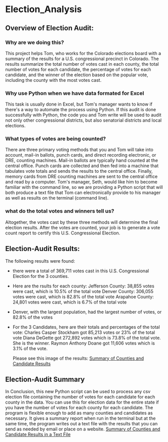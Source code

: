 # Election_Analysis

## Overview of Election Audit:

### Why are we doing this?
This project helps Tom, who works for the Colorado elections board with a summary of the results for a U.S. congressional precinct in Colorado. The results summarize the total number of votes cast in each county, the total number of votes for each candidate, the percentage of votes for each candidate, and the winner of the election based on the popular vote, including the county with the most votes cast. 
### Why use Python when we have data formated for Excel
This task is usually done in Excel, but Tom's manager wants to know if there's a way to automate the process using Python. If this audit is done successfully with Python, the code you and Tom write will be used to audit not only other congressional districts, but also senatorial districts and local elections.

### What types of votes are being counted?
There are three primary voting methods that you and Tom will take into account, mail-in ballots, punch cards, and direct recording electronic, or DRE, counting machines. Mail-in ballots are typically hand counted at the central office. Punch cards are collected and then fed into a machine that tabulates vote totals and sends the results to the central office. Finally, memory cards from DRE counting machines are sent to the central office and read by a computer. Tom's manager, Seth, would like him to become familiar with the command line, so we are providing a Python script that will both produce a text file that Tom can electronically provide to his manager as well as results on the terminal (command line).

### what do the total votes and winners tell us?
Altogether, the votes cast by these three methods will determine the final election results. After the votes are counted, your job is to generate a vote count report to certify this U.S. Congressional Election. 


## Election-Audit Results:
The following results were found:
* there were a total of 369,711 votes cast in this U.S. Congressional Election for the 3 counties.

* Here are the rsults for each county:
  Jefferson County: 38,855 votes were cast, which is 10.5% of the total vote
  Denver County: 306,055 votes were cast, which is 82.8% of the total vote
  Arapahoe County: 24,801 votes were cast, which is 6.7% of the total vote
  
* Denver, with the largest population, had the largest number of votes, or 82.8% of the votes

* For the 3 Candidates, here are their totals and percentages of the total vote:
  Charles Casper Stockham got 85,213 votes or 23% of the total vote
  Diana DeGette got 272,892 votes which is 73.8% of the total vote. She is the winner.
  Raymon Anthony Doane got 11,606 votes which is 3.1% of the vote.
  
  Please see this image of the results:
  [Summary of Counties and Candidate Results](analysis/Deliverable1.png) 

## Election-Audit Summary
In Conclusion, this new Python script can be used to process any csv election file containing the number of votes for each candidate for each county in the data. You can use this for election data for the entire state if you have the number of votes for each county for each candidate. The program is flexible enough to add as many counties and candidates as necessary. It gives a summary report when run in the terminal but at the same time, the program writes out a text file with the results that you can send as needed by email or place on a website.
[Summary of Counties and Candidate Results in a Text File](analysis/election_analysis.txt) 

